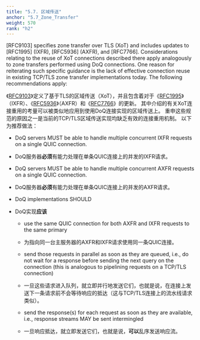```yaml
---
title: "5.7. 区域传送"
anchor: "5.7_Zone_Transfer"
weight: 570
rank: "h2"
---
```


[RFC9103] specifies zone transfer over TLS (XoT) and includes updates to [RFC1995] (IXFR), [RFC5936] (AXFR), and [RFC7766]. Considerations relating to the reuse of XoT connections described there apply analogously to zone transfers performed using DoQ connections. One reason for reiterating such specific guidance is the lack of effective connection reuse in existing TCP/TLS zone transfer implementations today. The following recommendations apply:

《[RFC9103]()》定义了基于TLS的区域传送（XoT），并且包含着对于《[RFC1995]()》（IXFR）、《[RFC5936]()》（AXFR）和《[RFC7766]()》的更新。
其中介绍的有关XoT连接重用的考量可以被类似地应用到使用DoQ连接实现的区域传送上。
重申这些规范的原因之一是当前的TCP/TLS区域传送实现均缺乏有效的连接重用机制。
以下为推荐做法：

* DoQ servers MUST be able to handle multiple concurrent IXFR requests on a single QUIC connection.

* DoQ服务器**必须**有能力处理在单条QUIC连接上的并发的IXFR请求。

* DoQ servers MUST be able to handle multiple concurrent AXFR requests on a single QUIC connection.

* DoQ服务器**必须**有能力处理在单条QUIC连接上的并发的AXFR请求。

* DoQ implementations SHOULD

* DoQ实现**应该**

  * use the same QUIC connection for both AXFR and IXFR requests to the same primary
  
  * 为指向同一台主服务器的AXFR和IXFR请求使用同一条QUIC连接。

  * send those requests in parallel as soon as they are queued, i.e., do not wait for a response before sending the next query on the connection (this is analogous to pipelining requests on a TCP/TLS connection)
  
  * 一旦这些请求进入队列，就立即并行地发送它们，也就是说，在连接上发送下一条请求前不会等待响应的抵达（这与TCP/TLS连接上的流水线请求类似）。

  * send the response(s) for each request as soon as they are available, i.e., response streams MAY be sent intermingled

  * 一旦响应抵达，就立即发送它们，也就是说，**可以**乱序发送响应流。
